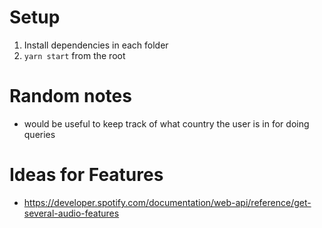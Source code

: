 # Setup

1. Install dependencies in each folder
2. `yarn start` from the root

# Random notes

- would be useful to keep track of what country the user is in for doing queries

# Ideas for Features


- https://developer.spotify.com/documentation/web-api/reference/get-several-audio-features
